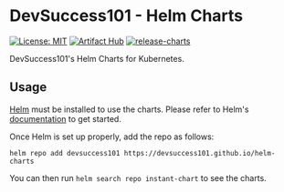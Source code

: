# DevSuccess101 - Helm Charts

[![License: MIT](https://img.shields.io/badge/License-MIT-yellow.svg)](https://opensource.org/licenses/MIT)
[![Artifact Hub](https://img.shields.io/endpoint?url=https://artifacthub.io/badge/repository/devsuccess101)](https://artifacthub.io/packages/search?repo=devsuccess101)
[![release-charts](https://github.com/devsuccess101/helm-charts/actions/workflows/release.yaml/badge.svg)](https://github.com/devsuccess101/helm-charts/actions/workflows/release.yaml)

DevSuccess101's Helm Charts for Kubernetes.

## Usage

[Helm](https://helm.sh) must be installed to use the charts.
Please refer to Helm's [documentation](https://helm.sh/docs/) to get started.

Once Helm is set up properly, add the repo as follows:

```console
helm repo add devsuccess101 https://devsuccess101.github.io/helm-charts
```

You can then run `helm search repo instant-chart` to see the charts.
